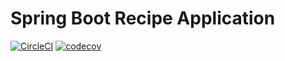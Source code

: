 # Spring Boot Recipe Application
[![CircleCI](https://circleci.com/gh/hedg-r52/spring5-recipe-app/tree/main.svg?style=shield&circle-token=92c0a871eb5952b5cc87ca76620dd26a9310852a)](https://circleci.com/gh/hedg-r52/spring5-recipe-app/tree/main)
[![codecov](https://codecov.io/gh/hedg-r52/spring5-recipe-app/branch/main/graph/badge.svg?token=GyJQKd1HXw)](https://codecov.io/gh/hedg-r52/spring5-recipe-app)
